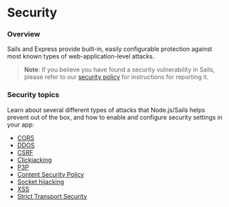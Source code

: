 # Security

### Overview

Sails and Express provide built-in, easily configurable protection against most known types of web-application-level attacks.

> **Note**: If you believe you have found a security vulnerability in Sails, please refer to our [security policy](https://sailsjs.com/security) for instructions for reporting it.


### Security topics

Learn about several different types of attacks that Node.js/Sails helps prevent out of the box, and how to enable and configure security settings in your app:

+ [CORS](https://sailsjs.com/documentation/concepts/security/cors)
+ [DDOS](https://sailsjs.com/documentation/concepts/security/ddos)
+ [CSRF](https://sailsjs.com/documentation/concepts/security/csrf)
+ [Clickjacking](https://sailsjs.com/documentation/concepts/security/clickjacking)
+ [P3P](https://sailsjs.com/documentation/concepts/security/p3p)
+ [Content Security Policy](https://sailsjs.com/documentation/concepts/security/content-security-policy)
+ [Socket hijacking](https://sailsjs.com/documentation/concepts/security/socket-hijacking)
+ [XSS](https://sailsjs.com/documentation/concepts/security/xss)
+ [Strict Transport Security](https://sailsjs.com/documentation/concepts/security/strict-transport-security)


<docmeta name="displayName" value="Security">


